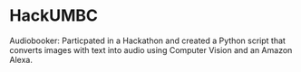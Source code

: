 # HackUMBC
Audiobooker: Particpated in a Hackathon and created a Python script that converts images with text into audio using Computer Vision and an Amazon Alexa.
